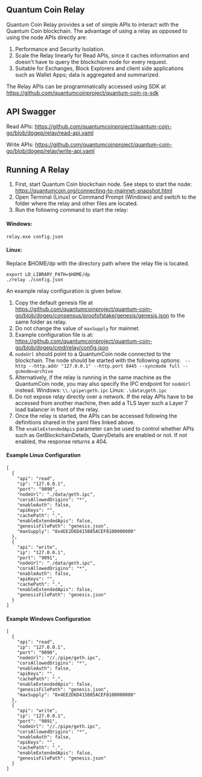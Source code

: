 ## Quantum Coin Relay

Quantum Coin Relay provides a set of simple APIs to interact with the Quantum Coin blockchain. The advantage of using a relay as opposed to using the node APIs directly are:

1) Performance and Security Isolation. 
2) Scale the Relay linearly for Read APIs, since it caches information and doesn't have to query the blockchain node for every request.
3) Suitable for Exchanges, Block Explorers and client side applications such as Wallet Apps; data is aggregated and summarized.

The Relay APIs can be programmatically accessed using SDK at https://github.com/quantumcoinproject/quantum-coin-js-sdk

## API Swagger

Read APIs:
https://github.com/quantumcoinproject/quantum-coin-go/blob/dogep/relay/read-api.yaml

Write APIs:
https://github.com/quantumcoinproject/quantum-coin-go/blob/dogep/relay/write-api.yaml

## Running A Relay

1) First, start Quantum Coin blockchain node. See steps to start the node: https://quantumcoin.org/connecting-to-mainnet-snapshot.html
2) Open Terminal (Linux) or Command Prompt (Windows) and switch to the folder where the relay and other files are located.
3) Run the following command to start the relay:

#### Windows:

```relay.exe config.json```

#### Linux:

Replace $HOME/dp with the directory path where the relay file is located.

```
export LD_LIBRARY_PATH=$HOME/dp
./relay ./config.json
```

An example relay configuration is given below. 

1) Copy the default genesis file at https://github.com/quantumcoinproject/quantum-coin-go/blob/dogep/consensus/proofofstake/genesis/genesis.json to the same folder as relay.
2) Do not change the value of `maxSupply` for mainnet.
3) Example configuration file is at: https://github.com/quantumcoinproject/quantum-coin-go/blob/dogep/cmd/relay/config.json
4) `nodeUrl` should point to a QuantumCoin node connected to the blockchain. The node should be started with the following options: ``` --http --http.addr "127.0.0.1" --http.port 8445 --syncmode full --gcmode=archive```
5) Alternatively, if the relay is running in the same machine as the QuantumCoin node, you may also specify the IPC endpoint for `nodeUrl` instead. Windows: ```\\.\pipe\geth.ipc``` Linux: ```.\data\geth.ipc```
5) Do not expose relay directly over a network. If the relay APIs have to be accessed from another machine, then add a TLS layer such a Layer 7 load balancer in front of the relay.  
6) Once the relay is started, the APIs can be accessed following the definitions shared in the yaml files linked above.
7) The `enableExtendedApis` parameter can be used to control whether APIs such as GetBlockchainDetails, QueryDetails are enabled or not. If not enabled, the response returns a 404.

#### Example Linux Configuration
```
[
  {
    "api": "read",
    "ip": "127.0.0.1",
    "port": "9090",
    "nodeUrl": "./data/geth.ipc",
    "corsAllowedOrigins": "*",
    "enableAuth": false,
    "apiKeys": "",
    "cachePath": ".",
    "enableExtendedApis": false,
    "genesisFilePath": "genesis.json",
    "maxSupply": "0x4EE2D6D415B85ACEF8100000000"
  },
  {
    "api": "write",
    "ip": "127.0.0.1",
    "port": "9091",
    "nodeUrl": "./data/geth.ipc",
    "corsAllowedOrigins": "*",
    "enableAuth": false,
    "apiKeys": "",
    "cachePath": ".",
    "enableExtendedApis": false,
    "genesisFilePath": "genesis.json"
  }
]
```

#### Example Windows Configuration

```
[
  {
    "api": "read",
    "ip": "127.0.0.1",
    "port": "9090",
    "nodeUrl": "//./pipe/geth.ipc",
    "corsAllowedOrigins": "*",
    "enableAuth": false,
    "apiKeys": "",
    "cachePath": ".",
    "enableExtendedApis": false,
    "genesisFilePath": "genesis.json",
    "maxSupply": "0x4EE2D6D415B85ACEF8100000000"
  },
  {
    "api": "write",
    "ip": "127.0.0.1",
    "port": "9091",
    "nodeUrl": "//./pipe/geth.ipc",
    "corsAllowedOrigins": "*",
    "enableAuth": false,
    "apiKeys": "",
    "cachePath": ".",
    "enableExtendedApis": false,
    "genesisFilePath": "genesis.json"
  }
]
```
